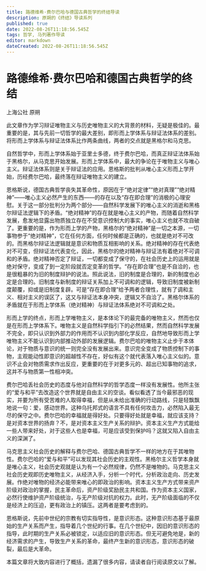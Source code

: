 ```yaml
---
title: 路德维希·费尔巴哈与德国古典哲学的终结导读
description: 原朔的《终结》导读系列
published: true
date: 2022-08-26T11:18:56.545Z
tags: 哲学, 马列著作导读
editor: markdown
dateCreated: 2022-08-26T11:18:56.545Z
---
```


# 路德维希·费尔巴哈和德国古典哲学的终结
上海公社 原朔

此文章作为学习辩证唯物主义与历史唯物主义的大背景的材料，无疑是极佳的。最重要的是，其与先前一切哲学的最大差别，即形而上学体系与辩证法体系的差别。将形而上学体系与辩证法体系比作两条曲线，两者的交点就是黑格尔和马克思。

自然哲学中，形而上学体系始于亚里士多德，终于费尔巴哈，而真正辩证法体系始于黑格尔，从马克思开始发展。形而上学体系中，最大的争论在于唯物主义与唯心主义。辩证法体系则是关于辩证法的应用。恩格斯的批判从唯心主义形而上学开始，历经费尔巴哈，最终落在辩证唯物主义的建立。

恩格斯说，德国古典哲学丧失其革命性，原因在于“绝对定律”“绝对真理”“绝对精神”——唯心主义必然产生的东西——的存在以及“存在即合理”的消极的心理安慰。关于这一部分批判分为两个部分——自然科学发展下的唯心主义的消逝和黑格尔辩证法逻辑下的矛盾。“绝对精神”的存在就是唯心主义的产物，而随着自然科学发展，愈发地显露出物质独立存在不受意识控制大的事实，唯心主义也就不攻自破了。更重要的是，作为形而上学的产物，黑格尔的“绝对精神”是一切之本源，一切事物参于“绝对精神”，它在任何方面，任何时候都是正确的，也就是绝对不可改的。而黑格尔辩证法逻辑就是意识和物质互相影响的关系。绝对精神的存在代表绝对不可变，但辩证法代表变化，因此，黑格尔的绝对精神与辩证法有着绝对不可调和的矛盾。绝对精神否定了辩证，一切都变成了保守的，在社会历史上的运用就是绝对保守，变成了到一定阶段就否定变革的哲学。“存在即合理”也是不自洽的，也是很粗暴的为旧的制度辩护的说法。照此说法，旧的制度是合理的，新的制度也必定是合理的。旧制度与新制度的辩证关系加上不可调和的逻辑，导致旧制度被新制度颠覆，抑或是旧制度复辟。可是“存在即合理”给予两者合理性，就有了调和主义、相对主义的误区了，这又与辩证法本身冲突，逻辑又不自洽了。黑格尔体系的矛盾就在于形而上学体系（绝对精神）与辩证法体系绝对不可调和之处。

形而上学的终点，形而上学唯物主义，是本体论下的最完备的唯物主义，然而也仅是在形而上学体系下。唯物主义是自然科学指引下的必然结果，然而自然科学发展不完全，即只认识到外部力的作用而不认识到内部化学反应，自然地导致形而上学唯物主义不能认识到内部推动外部的发展逻辑。费尔巴哈的唯物主义止步于本体论，对于物质与意识的统一则完全没有发展出来。意识完全变成了物质控制下的事物，主观能动性即意识的超越性不存在，好似有这个就代表落入唯心主义似的。意识不止会对物质需求作出反应，更重要的在于对更多元的、超出已知事物的追求，这并不与物质第一性相冲突。

费尔巴哈丢社会历史的态度与他对自然科学的哲学态度一样没有发展性。他所主张的“爱与和平”去改造这个世界就是自由主义的空谈。看似看透了当今最邪恶的现实，并要为所有受苦难的人取得幸福，但是从未给出准确的行动路线，只是轻飘飘地说一句：爱，感动世界。这种乌托邦式的语言不具有任何攻击力，必然陷入最无尽的保守之中。费尔巴哈的幸福就是得好处。只要得好处就是幸福，就应该支持？是对资本世界的扬弃？不，是对资本主义生产关系的辩护。资本主义生产方式能给一些人带来好处，对于这些人也是幸福，可是应该受到保护吗？这就又陷入自由主义的深渊了。

马克思主义社会历史的解释与费尔巴哈、德国古典哲学不一样的地方在于其唯物性。费尔巴哈的“爱与和平”可以发现其社会历史的主观性。黑格尔主义哲学本身就是唯心主义，社会历史观就是认为有一个必然规律，仍然不是唯物的。马克思主义社会历史观即历史唯物主义，从经济入手，分析一个时代，分析政治走向、历史发展。作绝对唯物的经济必能带来唯心的即政治的影响。资本主义生产方式带来资产阶级对政治的掌握，民主革命后，资产阶级奖励民主共和国。作为资本主义国家，必然行使维护资产阶级统治，与无产阶级对抗的权力。此时，无产阶级面临的不仅是经济上的压迫，更有政治上的镇压。这两者是要考虑到的。

恩格斯说，先前中世纪的宗教有切实指导性，是意识形态。这种意识形态基于最原始的生产关系而产生，指导着几个世纪的行事。在几个世纪中，因旧的意识形态的指导，此时期的生产关系必被锁定，以适应旧的意识形态。但无可避免地是，新的经济需求的产生，导致生产关系的革命，最终产生新的意识形态，意识形态的破裂，最后是大革命。

本篇文章将大致内容进行了概括，遗漏了很多内容，请读者自行阅读原文以了解。
